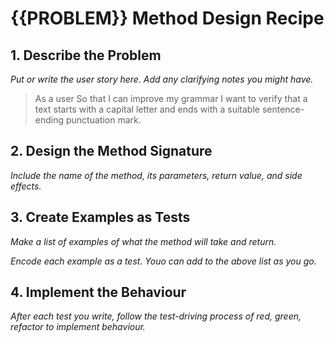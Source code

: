 # {{PROBLEM}} Method Design Recipe 

## 1. Describe the Problem 

_Put or write the user story here. Add any clarifying notes you might have._

> As a user 
> So that I can improve my grammar
> I want to verify that a text starts with a capital letter and ends with a suitable sentence-ending punctuation mark.

## 2. Design the Method Signature 

_Include the name of the method, its parameters, return value, and side effects._

## 3. Create Examples as Tests 

_Make a list of examples of what the method will take and return._

_Encode each example as a test. Youo can add to the above list as you go._

## 4. Implement the Behaviour

_After each test you write, follow the test-driving process of red, green, refactor to implement behaviour._
